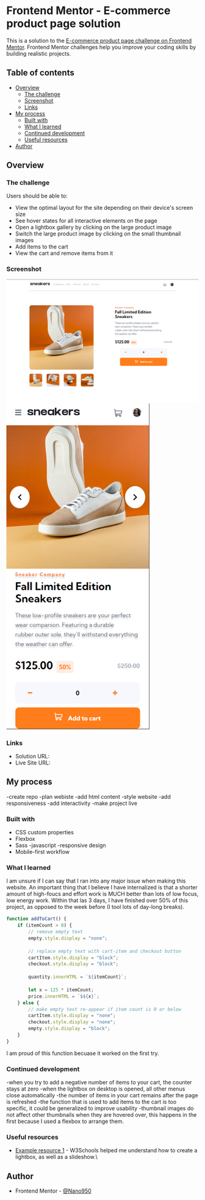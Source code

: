 # Frontend Mentor - E-commerce product page solution

This is a solution to the [E-commerce product page challenge on Frontend Mentor](https://www.frontendmentor.io/challenges/ecommerce-product-page-UPsZ9MJp6). Frontend Mentor challenges help you improve your coding skills by building realistic projects.

## Table of contents
- [Overview](#overview)
  - [The challenge](#the-challenge)
  - [Screenshot](#screenshot)
  - [Links](#links)
- [My process](#my-process)
  - [Built with](#built-with)
  - [What I learned](#what-i-learned)
  - [Continued development](#continued-development)
  - [Useful resources](#useful-resources)
- [Author](#author)

## Overview

### The challenge

Users should be able to:

- View the optimal layout for the site depending on their device's screen size
- See hover states for all interactive elements on the page
- Open a lightbox gallery by clicking on the large product image
- Switch the large product image by clicking on the small thumbnail images
- Add items to the cart
- View the cart and remove items from it

### Screenshot

![](./Screenshot%202022-07-20%20205134.png)
![](./Screenshot%202022-07-20%20205221.png)

### Links

- Solution URL: [](https://www.frontendmentor.io/challenges/ecommerce-product-page-UPsZ9MJp6/hub/ecommerce-product-page-7GVzewmNlU)
- Live Site URL: [](https://nano950.github.io/product-page-challenge/)

## My process

-create repo
-plan webiste
-add html content
-style website
-add responsiveness
-add interactivity
-make project live

### Built with


- CSS custom properties
- Flexbox
- Sass
-javascript
-responsive design
- Mobile-first workflow

### What I learned

I am unsure if I can say that I ran into any major issue when making this website. An important thing that I believe I have internalized is that a shorter amount of high-foucs and effort work is MUCH better than lots of low focus, low energy work. Within that las 3 days, I have finished over 50% of this project, as opposed to the week before (I tool lots of day-long breaks).

```js
function addToCart() {
    if (itemCount > 0) {
        // remove empty text
        empty.style.display = "none";

        // replace empty text with cart-item and checkout button
        cartItem.style.display = "block";
        checkout.style.display = "block";

        quantity.innerHTML = `${itemCount}`;

        let x = 125 * itemCount;
        price.innerHTML = `$${x}`;
    } else {
        // make empty text re-appear if item count is 0 or below
        cartItem.style.display = "none";
        checkout.style.display = "none";
        empty.style.display = "block";
    }
}
```

I am proud of this function becuase it worked on the first try.

### Continued development

-when you try to add a negative number of items to your cart, the counter stays at zero
-when the lightbox on desktop is opened, all other menus close automatically
-the number of items in your cart remains after the page is refreshed
-the function that is used to add items to the cart is too specific, it could be generalized to improve usability
-thumbnail images do not affect other thumbnails when they are hovered over, this happens in the first because I used a flexbox to arrange them.

### Useful resources

- [Example resource 1](https://www.w3schools.com) - W3Schools helped me understand how to create a lightbox, as well as a slideshow.\

## Author

- Frontend Mentor - [@Nano950](https://www.frontendmentor.io/home)